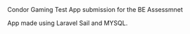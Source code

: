##
Condor Gaming Test App submission for the BE Assessmnet 

App made using Laravel Sail and MYSQL.
